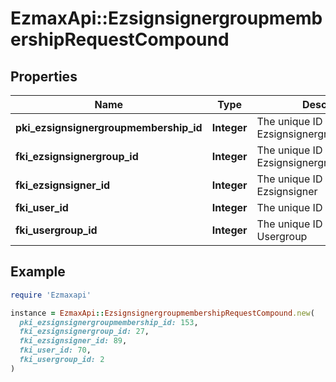 # EzmaxApi::EzsignsignergroupmembershipRequestCompound

## Properties

| Name | Type | Description | Notes |
| ---- | ---- | ----------- | ----- |
| **pki_ezsignsignergroupmembership_id** | **Integer** | The unique ID of the Ezsignsignergroupmembership | [optional] |
| **fki_ezsignsignergroup_id** | **Integer** | The unique ID of the Ezsignsignergroup |  |
| **fki_ezsignsigner_id** | **Integer** | The unique ID of the Ezsignsigner | [optional] |
| **fki_user_id** | **Integer** | The unique ID of the User | [optional] |
| **fki_usergroup_id** | **Integer** | The unique ID of the Usergroup | [optional] |

## Example

```ruby
require 'Ezmaxapi'

instance = EzmaxApi::EzsignsignergroupmembershipRequestCompound.new(
  pki_ezsignsignergroupmembership_id: 153,
  fki_ezsignsignergroup_id: 27,
  fki_ezsignsigner_id: 89,
  fki_user_id: 70,
  fki_usergroup_id: 2
)
```

